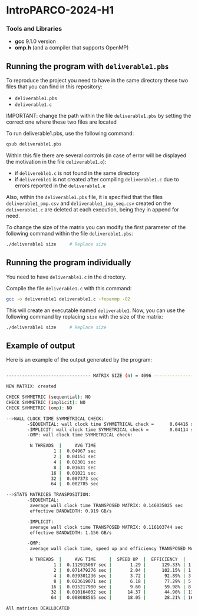 # IntroPARCO-2024-H1

### Tools and Libraries
- **gcc** 9.1.0 version
- **omp.h** (and a compiler that supports OpenMP)

## Running the program with ```deliverable1.pbs```
To reproduce the project you need to have in the same directory these two files that you can find in this repository:
- `deliverable1.pbs`
- `deliverable1.c`
  
IMPORTANT: change the path within the file ```deliverable1.pbs``` by setting the correct one where these two files are located

To run deliverable1.pbs, use the following command:
```bash
qsub deliverable1.pbs
```
Within this file there are several controls (in case of error will be displayed the motivation in the file ```deliverable1.o```):
- if ```delivereble1.c``` is not found in the same directory
- if ```delivereble1``` is not created after compiling ```deliverable1.c``` due to errors reported in the ```deliverable1.e```

Also, within the ```deliverable1.pbs``` file, it is specified that the files ```deliverable1_omp.csv``` and ```deliverable1_imp_seq.csv``` created on the ```deliverable1.c``` are deleted at each execution, being they in append for need.

To change the size of the matrix you can modify the first parameter of the following command within the file `delivereble1.pbs`:
```bash
./deliverable1 size     # Replace size
```

## Running the program individually
You need to have ```deliverable1.c``` in the directory.

Compile the file ```deliverable1.c``` with this command:
```bash
gcc -o deliverable1 deliverable1.c -fopenmp -O2
```

This will create an executable named ```deliverable1```.
Now, you can use the following command by replacing ```size``` with the size of the matrix:
```bash
./deliverable1 size     # Replace size
```

## Example of output 
Here is an example of the output generated by the program:
```bash

-------------------------------- MATRIX SIZE (n) = 4096 --------------------------------

NEW MATRIX: created

CHECK SYMMETRIC (sequential): NO
CHECK SYMMETRIC (implicit): NO
CHECK SYMMETRIC (omp): NO

-->WALL CLOCK TIME SYMMETRICAL CHECK:
        -SEQUENTIAL: wall clock time SYMMETRICAL check =      0.04416 sec
        -IMPLICIT: wall clock time SYMMETRICAL check =        0.04114 sec
        -OMP: wall clock time SYMMETRICAL check:

         N THREADS  |     AVG TIME
                  1 |  0.04967 sec
                  2 |  0.04151 sec
                  4 |  0.02301 sec
                  8 |  0.01631 sec
                 16 |  0.01021 sec
                 32 |  0.007373 sec
                 64 |  0.002785 sec

-->STATS MATRICES TRANSPOSITION:
        -SEQUENTIAL:
         average wall clock time TRANSPOSED MATRIX: 0.146035025 sec
         effective BANDWIDTH: 0.919 GB/s

        -IMPLICIT:
         average wall clock time TRANSPOSED MATRIX: 0.116103744 sec
         effective BANDWIDTH: 1.156 GB/s

        -OMP:
         average wall clock time, speed up and efficiency TRANSPOSED MATRIX per threads:

         N THREADS  |     AVG TIME     |  SPEED UP  |  EFFICIENCY  |   BANDWIDTH
                  1 |  0.112915087 sec |       1.29 |      129.33% | 1.189
                  2 |  0.071479276 sec |       2.04 |      102.15% | 1.878
                  4 |  0.039301236 sec |       3.72 |       92.89% | 3.415
                  8 |  0.023619071 sec |       6.18 |       77.29% | 5.683
                 16 |  0.015217980 sec |       9.60 |       59.98% | 8.820
                 32 |  0.010164032 sec |      14.37 |       44.90% | 13.205
                 64 |  0.008088565 sec |      18.05 |       28.21% | 16.594

All matrices DEALLOCATED

```
